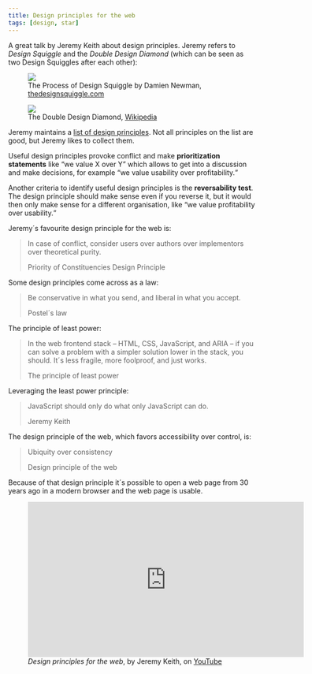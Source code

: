 ```yaml
---
title: Design principles for the web
tags: [design, star]
---
```

A great talk by Jeremy Keith about design principles. Jeremy refers to <cite>Design Squiggle</cite> and the <cite>Double Design Diamond</cite> (which can be seen as two Design Squiggles after each other):

<figure>
<img src="/img/design/design-squiggle.jpeg">
<figcaption>The Process of Design Squiggle by Damien Newman, <a href="https://thedesignsquiggle.com">thedesignsquiggle.com</a></figcaption>
</figure>

<figure>
<img src="/img/design/double-design-diamond.png">
<figcaption>The Double Design Diamond, <a href="https://en.wikipedia.org/wiki/Double_Diamond_(design_process_model)">Wikipedia</a></figcaption>
</figure>

Jeremy maintains a [list of design principles](https://principles.adactio.com). Not all principles on the list are good, but Jeremy likes to collect them.

Useful design principles provoke conflict and make **prioritization statements** like <q>we value X over Y</q> which allows to get into a discussion and make decisions, for example <q>we value usability over profitability.</q>

Another criteria to identify useful design principles is the **reversability test**. The design principle should make sense even if you reverse it, but it would then only make sense for a different organisation, like <q>we value profitability over usability.</q>

Jeremy´s favourite design principle for the web is:

> In case of conflict, consider users over authors over implementors over theoretical purity.
> <footer>Priority of Constituencies Design Principle</footer>

Some design principles come across as a law:

> Be conservative in what you send, and liberal in what you accept.
> <footer>Postel´s law</footer>
  
The principle of least power:

> In the web frontend stack – HTML, CSS, JavaScript, and ARIA – if you can solve a problem with a simpler solution lower in the stack, you should. It´s less fragile, more foolproof, and just works.
> <footer>The principle of least power</footer>

Leveraging the least power principle:

> JavaScript should only do what only JavaScript can do.
> <footer>Jeremy Keith</footer>

The design principle of the web, which favors accessibility over control, is:

> Ubiquity over consistency
> <footer>Design principle of the web</footer>
  
Because of that design principle it´s possible to open a web page from 30 years ago in a modern browser and the web page is usable. 

<figure>
<iframe width="560" height="315" src="https://www.youtube.com/embed/8q03gUCB690" title="YouTube video player" frameborder="0" allow="accelerometer; autoplay; clipboard-write; encrypted-media; gyroscope; picture-in-picture" allowfullscreen></iframe>
<figcaption><cite>Design principles for the web</cite>, by Jeremy Keith, on <a href="https://youtu.be/8q03gUCB690">YouTube</a></figcaption>
</figure>